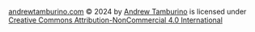 [andrewtamburino.com](https://github.com/atamburino/andrewtamburino) © 2024 by [Andrew Tamburino](https://github.com/atamburino) is licensed under [Creative Commons Attribution-NonCommercial 4.0 International](https://creativecommons.org/licenses/by-nc/4.0/?ref=chooser-v1)
